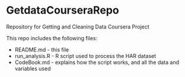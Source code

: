 # GetdataCourseraRepo
Repository for Getting and Cleaning Data Coursera Project

This repo includes the following files:
* README.md - this file
* run_analysis.R - R script used to process the HAR dataset
* CodeBook.md - explains how the script works, and all the data and variables used

